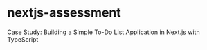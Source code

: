 # nextjs-assessment
Case Study: Building a Simple To-Do List Application in Next.js with TypeScript
